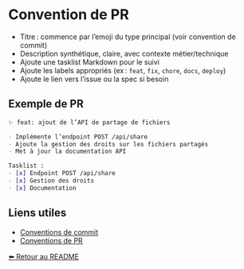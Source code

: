 # Convention de PR

- Titre : commence par l’emoji du type principal (voir convention de commit)
- Description synthétique, claire, avec contexte métier/technique
- Ajoute une tasklist Markdown pour le suivi
- Ajoute les labels appropriés (ex : `feat`, `fix`, `chore`, `docs`, `deploy`)
- Ajoute le lien vers l’issue ou la spec si besoin

## Exemple de PR

```md
✨ feat: ajout de l’API de partage de fichiers

- Implémente l’endpoint POST /api/share
- Ajoute la gestion des droits sur les fichiers partagés
- Met à jour la documentation API

Tasklist :
- [x] Endpoint POST /api/share
- [x] Gestion des droits
- [x] Documentation
```

## Liens utiles

- [Conventions de commit](CONVENTION_COMMITS.md)
- [Conventions de PR](CONVENTION_PR.md)

[⬅️ Retour au README](README.md)
